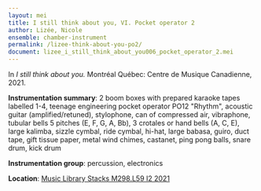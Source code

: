 ```yaml
---
layout: mei
title: I still think about you, VI. Pocket operator 2
author: Lizée, Nicole
ensemble: chamber-instrument
permalink: /lizee-think-about-you-po2/
document: lizee_i_still_think_about_you006_pocket_operator_2.mei
---
```


In *I still think about you.* Montréal Québec: Centre de Musique Canadienne, 2021.

**Instrumentation summary**: 2 boom boxes with prepared karaoke tapes labelled 1-4, teenage engineering pocket operator PO12 "Rhythm", acoustic guitar (amplified/retuned), stylophone, can of compressed air, vibraphone, tubular bells 5 pitches (E, F, G, A, Bb), 3 crotales or hand bells (A, C, E), large kalimba, sizzle cymbal, ride cymbal, hi-hat, large babasa, guiro, duct tape, gift tissue paper, metal wind chimes, castanet, ping pong balls, snare drum, kick drum 

**Instrumentation group**: percussion, electronics 

**Location**: <a href="https://tufts.primo.exlibrisgroup.com/permalink/01TUN_INST/1kc9gia/alma991018677203903851" target="_blank">Music Library Stacks M298.L59 I2 2021</a>
